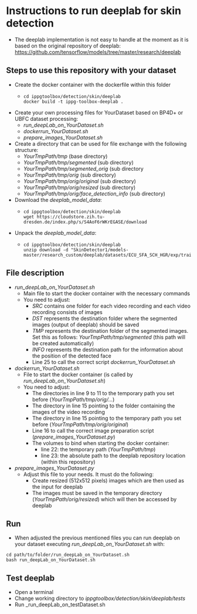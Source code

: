 # Instructions to run deeplab for skin detection

- The deeplab implementation is not easy to handle at the moment as it is based on the original repository of deeplab: https://github.com/tensorflow/models/tree/master/research/deeplab

## Steps to use this repository with your dataset

- Create the docker container with the dockerfile within this folder
  - ```shell´´´
    cd ippgtoolbox/detection/skin/deeplab
    docker build -t ippg-toolbox-deeplab .
    ```
- Create your own processing files for YourDataset based on BP4D+ or UBFC dataset processing:
  - _run_deepLab_on_YourDataset.sh_
  - _dockerrun_YourDataset.sh_
  - _prepare_images_YourDataset.sh_
- Create a directory that can be used for file exchange with the following structure:
  - _YourTmpPath/tmp_ (base directory)
  - _YourTmpPath/tmp/segmented_ (sub directory)
  - _YourTmpPath/tmp/segmented_orig_ (sub directory
  - _YourTmpPath/tmp/orig_ (sub directory)
  - _YourTmpPath/tmp/orig/original_ (sub directory)
  - _YourTmpPath/tmp/orig/resized_ (sub directory)
  - _YourTmpPath/tmp/orig/face_detection_info_ (sub directory)
- Download the _deeplab_model_data_:
  - ```shell´´´
    cd ippgtoolbox/detection/skin/deeplab
    wget https://cloudstore.zih.tu-dresden.de/index.php/s/S4AoF6rWKrEGASE/download
    ```
- Unpack the _deeplab_model_data_:
  - ```shell´´´
    cd ippgtoolbox/detection/skin/deeplab
    unzip download -d "SkinDetector1/models-master/research_custom/deeplab/datasets/ECU_SFA_SCH_HGR/exp/train_on_train_set/train/ECU_SFA_SCH_HGR,train_rot_gaussian,VOC_trainval,14,False,0.003,0.0,41851,momentum,None,rot_gaussian,6,6"
    ```

## File description

- _run_deepLab_on_YourDataset.sh_
  - Main file to start the docker container with the necessary commands
  - You need to adjust:
    - _SRC_ contains one folder for each video recording and each video recording consists of images
    - _DST_ represents the destination folder where the segmented images (output of deeplab) should be saved
    - _TMP_ represents the destination folder of the segmented images. Set this as follows: _YourTmpPath/tmp/segmented_ (this path will be created automatically)
    - _INFO_ represents the destination path for the information about the position of the detected face
    - Line 25 to call the correct script _dockerrun_YourDataset.sh_
- _dockerrun_YourDataset.sh_
  - File to start the docker container (is called by _run_deepLab_on_YourDataset.sh_)
  - You need to adjust:
    - The directories in line 9 to 11 to the temporary path you set before (_YourTmpPath/tmp/orig/..._)
    - The directory in line 15 pointing to the folder containing the images of the video recording
    - The directory in line 15 pointing to the temporary path you set before (_YourTmpPath/tmp/orig/original_)
    - Line 16 to call the correct image preparation script (_prepare_images_YourDataset.py_)
    - The volumes to bind when starting the docker container:
      - line 22: the temporary path (_YourTmpPath/tmp_)
      - line 23: the absolute path to the deeplab repository location (within this repository)
- _prepare_images_YourDataset.py_
  - Adjust this file to your needs. It must do the following:
    - Create resized (512x512 pixels) images which are then used as the input for deeplab
    - The images must be saved in the temporary directory (_YourTmpPath/orig/resized_) which will then be accessed by deeplab

## Run

- When adjusted the previous mentioned files you can run deeplab on your dataset executing _run_deepLab_on_YourDataset.sh_ with:

```shell´´´
cd path/to/folder/run_deepLab_on_YourDataset.sh
bash run_deepLab_on_YourDataset.sh
```

## Test deeplab

- Open a terminal
- Change working directory to _ippgtoolbox/detection/skin/deeplab/tests_
- Run \_run_deepLab_on_testDataset.sh
